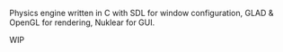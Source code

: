 Physics engine written in C with SDL for window configuration, GLAD & OpenGL for rendering, Nuklear for GUI.

WIP
